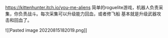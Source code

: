 
https://kittenhunter.itch.io/you-me-aliens
简单的roguelite游戏，机器人负责采集，你负责战斗。每次采集可以升级能力回血，或者修飞船
基本就是升级武器攻击和回血了。


![[Pasted image 20220815182019.png]]